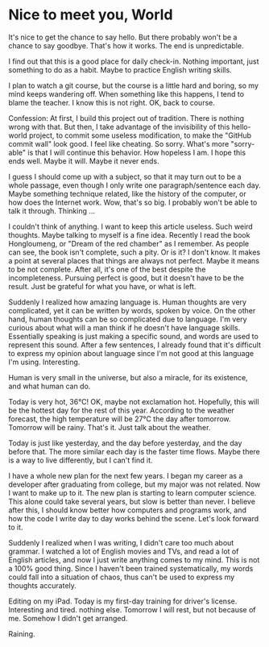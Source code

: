 # Nice to meet you, World

It's nice to get the chance to say hello. But there probably won't be a chance to say goodbye. That's how it works. The end is unpredictable.

I find out that this is a good place for daily check-in. Nothing important, just something to do as a habit. Maybe to practice English writing skills.

I plan to watch a git course, but the course is a little hard and boring, so my mind keeps wandering off. When something like this happens, I tend to blame the teacher. I know this is not right. OK, back to course.

Confession: At first, I build this project out of tradition. There is nothing wrong with that. But then, I take advantage of the invisibility of this hello-world project, to commit some useless modification, to make the "GitHub commit wall" look good. I feel like cheating. So sorry. What's more "sorry-able" is that I will continue this behavior. How hopeless I am. I hope this ends well. Maybe it will. Maybe it never ends.

I guess I should come up with a subject, so that it may turn out to be a whole passage, even though I only write one paragraph/sentence each day. Maybe something technique related, like the history of the computer, or how does the Internet work. Wow, that's so big. I probably won't be able to talk it through. Thinking ...

I couldn't think of anything. I want to keep this article useless. Such weird thoughts. Maybe talking to myself is a fine idea.
Recently I read the book Hongloumeng, or "Dream of the red chamber" as I remember. As people can see, the book isn't complete, such a pity. Or is it? I don't know. It makes a point at several places that things are always not perfect. Maybe it means to be not complete. After all, it's one of the best despite the incompleteness. Pursuing perfect is good, but it doesn't have to be the result. Just be grateful for what you have, or what is left.

Suddenly I realized how amazing language is. Human thoughts are very complicated, yet it can be written by words, spoken by voice. On the other hand, human thoughts can be so complicated due to language. I'm very curious about what will a man think if he doesn't have language skills. Essentially speaking is just making a specific sound, and words are used to represent this sound. After a few sentences, I already found that it's difficult to express my opinion about language since I'm not good at this language I'm using. Interesting.

Human is very small in the universe, but also a miracle, for its existence, and what human can do.

Today is very hot, 36°C! OK, maybe not exclamation hot. Hopefully, this will be the hottest day for the rest of this year. According to the weather forecast, the high temperature will be 27°C the day after tomorrow. Tomorrow will be rainy. That's it. Just talk about the weather.

Today is just like yesterday, and the day before yesterday, and the day before that. The more similar each day is the faster time flows. Maybe there is a way to live differently, but I can't find it.

I have a whole new plan for the next few years. I began my career as a developer after graduating from college, but my major was not related. Now I want to make up to it. The new plan is starting to learn computer science. This alone could take several years, but slow is better than never. I believe after this, I should know better how computers and programs work, and how the code I write day to day works behind the scene. Let's look forward to it.

Suddenly I realized when I was writing, I didn't care too much about grammar. I watched a lot of English movies and TVs, and read a lot of English articles, and now I just write anything comes to my mind. This is not a 100% good thing. Since I haven't been trained systematically, my words could fall into a situation of chaos, thus can't be used to express my thoughts accurately. 

Editing on my iPad. Today is my first-day training for driver's license. Interesting and tired. nothing else. Tomorrow I will rest, but not because of me. Somehow I didn't get arranged.

Raining.
